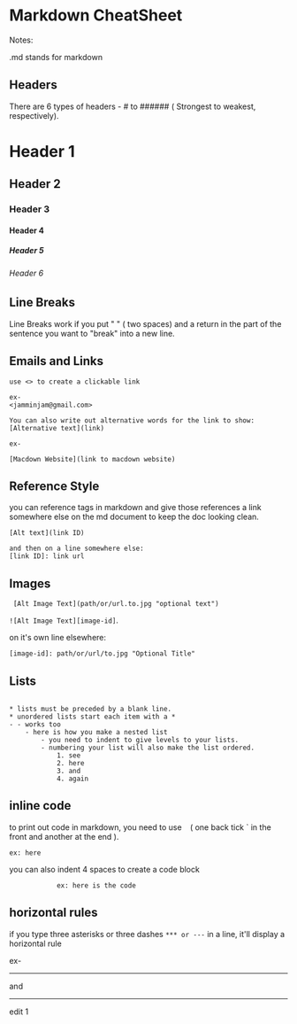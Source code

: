 # **Markdown CheatSheet** #

Notes:  
    
 .md stands for markdown
## Headers
There are 6 types of headers - # to ###### ( Strongest to weakest, respectively). 
# Header 1
## Header 2
### Header 3
#### Header 4
##### Header 5
###### Header 6


## Line Breaks

Line Breaks work if you put "  " ( two spaces) and a return in the part of the sentence you want to "break" into a new line.

## Emails and Links

```
use <> to create a clickable link

ex-
<jamminjam@gmail.com>

You can also write out alternative words for the link to show:
[Alternative text](link)

ex-

[Macdown Website](link to macdown website)
```

## Reference Style

you can reference tags in markdown and give those references  a link somewhere else on the md document to keep the doc looking clean.  

``` 
[Alt text](link ID)

and then on a line somewhere else:
[link ID]: link url

```

## Images

` [Alt Image Text](path/or/url.to.jpg "optional text")`

`![Alt Image Text][image-id]`. 

on it's own line elsewhere:  

`[image-id]: path/or/url/to.jpg "Optional Title"`


## Lists

```

* lists must be preceded by a blank line. 
* unordered lists start each item with a *
- - works too
	- here is how you make a nested list
		- you need to indent to give levels to your lists.
		- numbering your list will also make the list ordered.
			1. see
			2. here
			3. and
			4. again
```

## inline code

to print out code in markdown, you need to use ` ` ( one back tick ` in the front and another at the end ).

`ex: here `

you can also indent 4 spaces to create a code block

				ex: here is the code
				
## horizontal rules

if you type three asterisks or three dashes ` *** or --- ` in a line, it'll display a horizontal rule

ex-
***
and

---				
				
				
edit 1

				
				
				
				
				
				 







